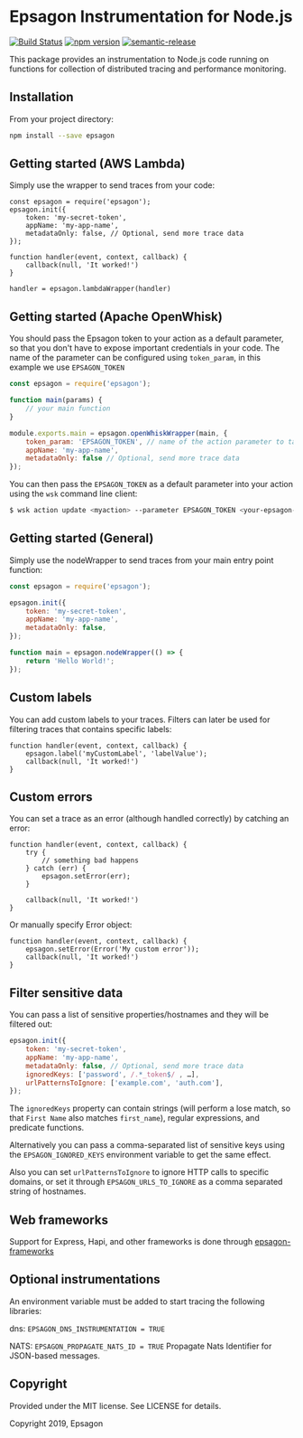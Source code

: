 # Epsagon Instrumentation for Node.js
[![Build Status](https://travis-ci.com/epsagon/epsagon-node.svg?token=wsveVqcNtBtmq6jpZfSf&branch=master)](https://travis-ci.com/epsagon/epsagon-node)
[![npm version](https://badge.fury.io/js/epsagon.svg)](https://badge.fury.io/js/epsagon)
[![semantic-release](https://img.shields.io/badge/%20%20%F0%9F%93%A6%F0%9F%9A%80-semantic--release-e10079.svg)](https://github.com/semantic-release/semantic-release)

This package provides an instrumentation to Node.js code running on functions for collection of distributed tracing and performance monitoring.

## Installation

From your project directory:

```sh
npm install --save epsagon
```

## Getting started (AWS Lambda)

Simply use the wrapper to send traces from your code:

```node
const epsagon = require('epsagon');
epsagon.init({
    token: 'my-secret-token',
    appName: 'my-app-name',
    metadataOnly: false, // Optional, send more trace data
});

function handler(event, context, callback) {
    callback(null, 'It worked!')
}

handler = epsagon.lambdaWrapper(handler)
```

## Getting started (Apache OpenWhisk)

You should pass the Epsagon token to your action as a default parameter, so that you don't
have to expose important credentials in your code. The name of the parameter can be configured using `token_param`, in this example we use `EPSAGON_TOKEN`

```javascript
const epsagon = require('epsagon');

function main(params) {
    // your main function
}

module.exports.main = epsagon.openWhiskWrapper(main, {
    token_param: 'EPSAGON_TOKEN', // name of the action parameter to take the token from
    appName: 'my-app-name',
    metadataOnly: false // Optional, send more trace data
});
```

You can then pass the `EPSAGON_TOKEN` as a default parameter into your action using the `wsk` command line client:

```bash
$ wsk action update <myaction> --parameter EPSAGON_TOKEN <your-epsagon-token>
```

## Getting started (General)

Simply use the nodeWrapper to send traces from your main entry point function:

```javascript
const epsagon = require('epsagon');

epsagon.init({
    token: 'my-secret-token',
    appName: 'my-app-name',
    metadataOnly: false,
});

function main = epsagon.nodeWrapper(() => {
	return 'Hello World!';
});
```

## Custom labels

You can add custom labels to your traces. Filters can later be used for filtering
traces that contains specific labels:
```node
function handler(event, context, callback) {
    epsagon.label('myCustomLabel', 'labelValue');
    callback(null, 'It worked!')
}
```

## Custom errors

You can set a trace as an error (although handled correctly) by catching an error:
```node
function handler(event, context, callback) {
    try {
        // something bad happens
    } catch (err) {
        epsagon.setError(err);
    }

    callback(null, 'It worked!')
}
```

Or manually specify Error object:
```node
function handler(event, context, callback) {
    epsagon.setError(Error('My custom error'));
    callback(null, 'It worked!')
}
```

## Filter sensitive data

You can pass a list of sensitive properties/hostnames and they will be filtered out:

```javascript
epsagon.init({
    token: 'my-secret-token',
    appName: 'my-app-name',
    metadataOnly: false, // Optional, send more trace data
    ignoredKeys: ['password', /.*_token$/ , …],
    urlPatternsToIgnore: ['example.com', 'auth.com'],
});
```

The `ignoredKeys` property can contain strings (will perform a lose match, so that `First Name` also matches `first_name`), regular expressions, and predicate functions.

Alternatively you can pass a comma-separated list of sensitive keys using 
the `EPSAGON_IGNORED_KEYS` environment variable to get the same effect.

Also you can set `urlPatternsToIgnore` to ignore HTTP calls to specific domains, or set it through `EPSAGON_URLS_TO_IGNORE` as a comma separated string of hostnames.

## Web frameworks

Support for Express, Hapi, and other frameworks is done through [epsagon-frameworks](https://github.com/epsagon/epsagon-node-frameworks)


## Optional instrumentations
An environment variable must be added to start tracing the following libraries:

dns: `EPSAGON_DNS_INSTRUMENTATION = TRUE`

NATS: `EPSAGON_PROPAGATE_NATS_ID = TRUE` Propagate Nats Identifier for JSON-based messages.


## Copyright

Provided under the MIT license. See LICENSE for details.

Copyright 2019, Epsagon
